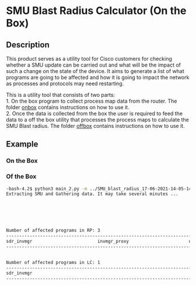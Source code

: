 # SMU Blast Radius Calculator (On the Box)
## Description
This product serves as a utility tool for Cisco customers for checking whether a SMU update can be carried out and what will be the impact of such a change on the state of the device. It aims to generate a list of what programs are going to be affected and how it is going to impact the network as processes and protocols may need restarting.  

This is a utility tool that consists of two parts:  
	1. On the box program to collect process map data from the router. The  folder [onbox](https://github.com/skewat/exrgiso/tree/master/Onbox_SMU_Blast/onbox) contains instructions on how to use it.  
	2. Once the data is collected from the box the user is required to feed the data to a off the box utility that processes the process maps to calculate the SMU Blast radius. The folder [offbox](https://github.com/skewat/exrgiso/tree/master/Onbox_SMU_Blast/offbox) contains instructions on how to use it.  

## Example
### On the Box

### Of the Box
```bash
-bash-4.2$ python3 main_2.py -m ../SMU_blast_radius_17-06-2021-14-05-14.tar.gz --smu ../ncs5500-7.5.1.08I.CSCxr22222.tar
Extracting SMU and Gathering data. It may take several minutes ...


                                                                                                        XR



Number of affected programs in RP: 3
-------------------------------------------------------------------------------------------------------------------------------------------------------------------------------
sdr_invmgr                         invmgr_proxy                       udp
-------------------------------------------------------------------------------------------------------------------------------------------------------------------------------


Number of affected programs in LC: 1
-------------------------------------------------------------------------------------------------------------------------------------------------------------------------------
sdr_invmgr
-------------------------------------------------------------------------------------------------------------------------------------------------------------------------------

```


